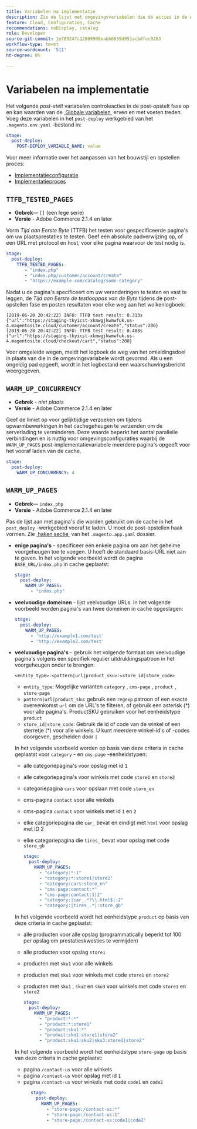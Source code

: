 ```yaml
---
title: Variabelen na implementatie
description: Zie de lijst met omgevingsvariabelen die de acties in de Adobe Commerce na de implementatiefase van de cloudinfrastructuur besturen.
feature: Cloud, Configuration, Cache
recommendations: noDisplay, catalog
role: Developer
source-git-commit: 1e789247c12009908eabb6039d951acbdfcc9263
workflow-type: tm+mt
source-wordcount: '511'
ht-degree: 0%

---
```


# Variabelen na implementatie

Het volgende _post-stelt_ variabelen controleacties in de post-opstelt fase op en kan waarden van de [&#x200B; Globale variabelen &#x200B;](variables-global.md) erven en met voeten treden. Voeg deze variabelen in het `post-deploy` werkgebied van het `.magento.env.yaml` -bestand in:

```yaml
stage:
  post-deploy:
    POST-DEPLOY_VARIABLE_NAME: value
```

Voor meer informatie over het aanpassen van het bouwstijl en opstellen proces:

- [Implementatieconfiguratie](configure-env-yaml.md)
- [Implementatieproces](../deploy/process.md)

## `TTFB_TESTED_PAGES`

- **Gebrek**— `[]` (een lege serie)
- **Versie** - Adobe Commerce 2.1.4 en later

Vorm _Tijd aan Eerste Byte_ (TTFB) het testen voor gespecificeerde pagina&#39;s om uw plaatsprestaties te testen. Geef een absolute padverwijzing op, of een URL met protocol en host, voor elke pagina waarvoor de test nodig is.

```yaml
stage:
  post-deploy:
    TTFB_TESTED_PAGES:
       - "index.php"
       - "index.php/customer/account/create"
       - "https://example.com/catalog/some-category"
```

Nadat u de pagina&#39;s specificeert om uw veranderingen te testen en vast te leggen, de _Tijd aan Eerste de testlooppas van de Byte_ tijdens de post-opstellen fase en posten resultaten voor elke weg aan het wolkenlogboek:

```
[2019-06-20 20:42:22] INFO: TTFB test result: 0.313s {"url":"https://staging-tkyicst-xkmwgjkwmwfuk.us-4.magentosite.cloud/customer/account/create","status":200}
[2019-06-20 20:42:22] INFO: TTFB test result: 0.408s {"url":"https://staging-tkyicst-xkmwgjkwmwfuk.us-4.magentosite.cloud/checkout/cart","status":200}
```

Voor omgeleide wegen, meldt het logboek de weg van het omleidingsdoel in plaats van die in de omgevingsvariabele wordt gevormd. Als u een ongeldig pad opgeeft, wordt in het logbestand een waarschuwingsbericht weergegeven.

## `WARM_UP_CONCURRENCY`

- **Gebrek** - _niet plaats_
- **Versie** - Adobe Commerce 2.1.4 en later

Geef de limiet op voor gelijktijdige verzoeken om tijdens opwarmbewerkingen in het cachegeheugen te verzenden om de serverlading te verminderen. Deze waarde beperkt het aantal parallelle verbindingen en is nuttig voor omgevingsconfiguraties waarbij de `WARM_UP_PAGES` post-implementatievariabele meerdere pagina&#39;s opgeeft voor het vooraf laden van de cache.

```yaml
stage:
  post-deploy:
    WARM_UP_CONCURRENCY: 4
```

## `WARM_UP_PAGES`

- **Gebrek**— `index.php`
- **Versie** - Adobe Commerce 2.1.4 en later

Pas de lijst aan met pagina&#39;s die worden gebruikt om de cache in het `post_deploy` -werkgebied vooraf te laden. U moet de post-opstellen haak vormen. Zie [&#x200B; haken sectie &#x200B;](../application/hooks-property.md) van het `.magento.app.yaml` dossier.

- **enige pagina&#39;s** - specificeer één enkele pagina om aan het geheime voorgeheugen toe te voegen. U hoeft de standaard basis-URL niet aan te geven. In het volgende voorbeeld wordt de pagina `BASE_URL/index.php` in cache geplaatst:

  ```yaml
  stage:
    post-deploy:
      WARM_UP_PAGES:
        - "index.php"
  ```

- **veelvoudige domeinen** - lijst veelvoudige URLs. In het volgende voorbeeld worden pagina&#39;s van twee domeinen in cache opgeslagen:

  ```yaml
  stage:
    post-deploy:
      WARM_UP_PAGES:
        - 'http://example1.com/test'
        - 'http://example2.com/test'
  ```

- **veelvoudige pagina&#39;s** - gebruik het volgende formaat om veelvoudige pagina&#39;s volgens een specifiek regulier uitdrukkingspatroon in het voorgeheugen onder te brengen:

  ```
  <entity_type>:<pattern|url|product_sku>:<store_id|store_code>
  ```

   - `entity_type`: Mogelijke varianten `category` , `cms-page` , `product` , `store-page`
   - `pattern|url|product_sku`: gebruik een `regexp` patroon of een exacte overeenkomst `url` om de URL&#39;s te filteren, of gebruik een asterisk (\*) voor alle pagina&#39;s. ProductSKU gebruiken voor het eenheidstype `product`
   - `store_id|store_code`: Gebruik de id of code van de winkel of een sterretje (\*) voor alle winkels. U kunt meerdere winkel-id&#39;s of -codes doorgeven, gescheiden door `|`

  In het volgende voorbeeld worden op basis van deze criteria in cache geplaatst voor `category` - en `cms-page` -eenheidstypen:
   - alle categoriepagina&#39;s voor opslag met id `1`
   - alle categoriepagina&#39;s voor winkels met code `store1` en `store2`
   - categoriepagina `cars` voor opslaan met code `store_en`
   - cms-pagina `contact` voor alle winkels
   - cms-pagina `contact` voor winkels met id `1` en `2`
   - elke categoriepagina die `car_` bevat en eindigt met `html` voor opslag met ID 2
   - elke categoriepagina die `tires_` bevat voor opslag met code `store_gb`

     ```yaml
     stage:
       post-deploy:
         WARM_UP_PAGES:
           - "category:*:1"
           - "category:*:store1|store2"
           - "category:cars:store_en"
           - "cms-page:contact:*"
           - "cms-page:contact:1|2"
           - "category:|car_.*?\\.html$|:2"
           - "category:|tires_.*|:store_gb"
     ```

  In het volgende voorbeeld wordt het eenheidstype `product` op basis van deze criteria in cache geplaatst:
   - alle producten voor alle opslag (programmatically beperkt tot 100 per opslag om prestatieskwesties te vermijden)
   - alle producten voor opslag `store1`
   - producten met `sku1` voor alle winkels
   - producten met `sku1` voor winkels met code `store1` en `store2`
   - producten met `sku1` , `sku2` en `sku3` voor winkels met code `store1` en `store2`

     ```yaml
     stage:
       post-deploy:
         WARM_UP_PAGES:
           - "product:*:*"
           - "product:*:store1"
           - "product:sku1:*"
           - "product:sku1:store1|store2"
           - "product:sku1|sku2|sku3:store1|store2"
     ```

  In het volgende voorbeeld wordt het eenheidstype `store-page` op basis van deze criteria in cache geplaatst:
   - pagina `/contact-us` voor alle winkels
   - pagina `/contact-us` voor opslag met id `1`
   - pagina `/contact-us` voor winkels met code `code1` en `code2`

  ```yaml
        stage:
          post-deploy:
            WARM_UP_PAGES:
              - "store-page:/contact-us:*"
              - "store-page:/contact-us:1"
              - "store-page:/contact-us:code1|code2"
  ```
